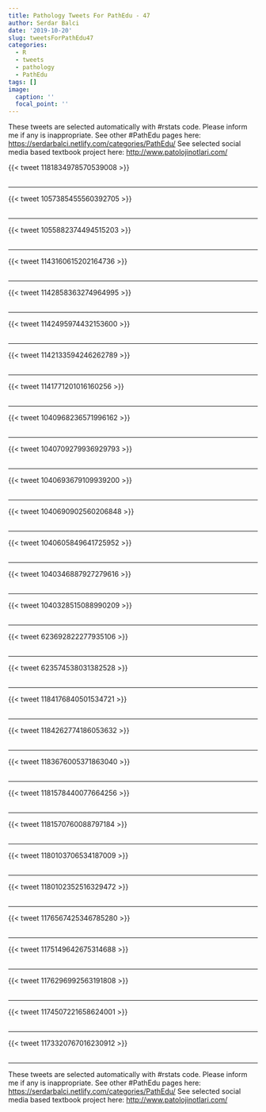 ```yaml
---
title: Pathology Tweets For PathEdu - 47
author: Serdar Balci
date: '2019-10-20'
slug: tweetsForPathEdu47
categories:
  - R
  - tweets
  - pathology
  - PathEdu
tags: []
image:
  caption: ''
  focal_point: ''
---
```



These tweets are selected automatically with #rstats code. Please inform me if any is inappropriate.
See other #PathEdu pages here: https://serdarbalci.netlify.com/categories/PathEdu/ 
See selected social media based textbook project here: http://www.patolojinotlari.com/

{{< tweet 1181834978570539008 >}}
<br>
<br>
<hr>
{{< tweet 1057385455560392705 >}}
<br>
<br>
<hr>
{{< tweet 1055882374494515203 >}}
<br>
<br>
<hr>
{{< tweet 1143160615202164736 >}}
<br>
<br>
<hr>
{{< tweet 1142858363274964995 >}}
<br>
<br>
<hr>
{{< tweet 1142495974432153600 >}}
<br>
<br>
<hr>
{{< tweet 1142133594246262789 >}}
<br>
<br>
<hr>
{{< tweet 1141771201016160256 >}}
<br>
<br>
<hr>
{{< tweet 1040968236571996162 >}}
<br>
<br>
<hr>
{{< tweet 1040709279936929793 >}}
<br>
<br>
<hr>
{{< tweet 1040693679109939200 >}}
<br>
<br>
<hr>
{{< tweet 1040690902560206848 >}}
<br>
<br>
<hr>
{{< tweet 1040605849641725952 >}}
<br>
<br>
<hr>
{{< tweet 1040346887927279616 >}}
<br>
<br>
<hr>
{{< tweet 1040328515088990209 >}}
<br>
<br>
<hr>
{{< tweet 623692822277935106 >}}
<br>
<br>
<hr>
{{< tweet 623574538031382528 >}}
<br>
<br>
<hr>
{{< tweet 1184176840501534721 >}}
<br>
<br>
<hr>
{{< tweet 1184262774186053632 >}}
<br>
<br>
<hr>
{{< tweet 1183676005371863040 >}}
<br>
<br>
<hr>
{{< tweet 1181578440077664256 >}}
<br>
<br>
<hr>
{{< tweet 1181570760088797184 >}}
<br>
<br>
<hr>
{{< tweet 1180103706534187009 >}}
<br>
<br>
<hr>
{{< tweet 1180102352516329472 >}}
<br>
<br>
<hr>
{{< tweet 1176567425346785280 >}}
<br>
<br>
<hr>
{{< tweet 1175149642675314688 >}}
<br>
<br>
<hr>
{{< tweet 1176296992563191808 >}}
<br>
<br>
<hr>
{{< tweet 1174507221658624001 >}}
<br>
<br>
<hr>
{{< tweet 1173320767016230912 >}}
<br>
<br>
<hr>


These tweets are selected automatically with #rstats code. Please inform me if any is inappropriate.
See other #PathEdu pages here: https://serdarbalci.netlify.com/categories/PathEdu/ 
See selected social media based textbook project here: http://www.patolojinotlari.com/
